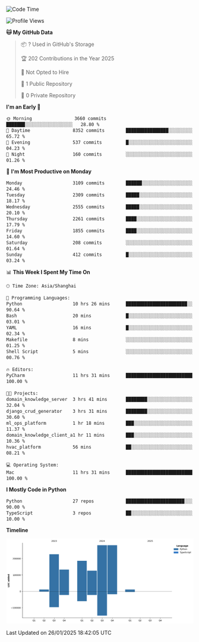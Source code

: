 <!--START_SECTION:waka-->
![Code Time](http://img.shields.io/badge/Code%20Time-81%20hrs%2046%20mins-blue)

![Profile Views](http://img.shields.io/badge/Profile%20Views-0-blue)

**🐱 My GitHub Data** 

> 📦 ? Used in GitHub's Storage 
 > 
> 🏆 202 Contributions in the Year 2025
 > 
> 🚫 Not Opted to Hire
 > 
> 📜 1 Public Repository 
 > 
> 🔑 0 Private Repository 
 > 
**I'm an Early 🐤** 

```text
🌞 Morning                3660 commits        ███████░░░░░░░░░░░░░░░░░░   28.80 % 
🌆 Daytime                8352 commits        ████████████████░░░░░░░░░   65.72 % 
🌃 Evening                537 commits         █░░░░░░░░░░░░░░░░░░░░░░░░   04.23 % 
🌙 Night                  160 commits         ░░░░░░░░░░░░░░░░░░░░░░░░░   01.26 % 
```
📅 **I'm Most Productive on Monday** 

```text
Monday                   3109 commits        ██████░░░░░░░░░░░░░░░░░░░   24.46 % 
Tuesday                  2309 commits        █████░░░░░░░░░░░░░░░░░░░░   18.17 % 
Wednesday                2555 commits        █████░░░░░░░░░░░░░░░░░░░░   20.10 % 
Thursday                 2261 commits        ████░░░░░░░░░░░░░░░░░░░░░   17.79 % 
Friday                   1855 commits        ████░░░░░░░░░░░░░░░░░░░░░   14.60 % 
Saturday                 208 commits         ░░░░░░░░░░░░░░░░░░░░░░░░░   01.64 % 
Sunday                   412 commits         █░░░░░░░░░░░░░░░░░░░░░░░░   03.24 % 
```


📊 **This Week I Spent My Time On** 

```text
🕑︎ Time Zone: Asia/Shanghai

💬 Programming Languages: 
Python                   10 hrs 26 mins      ███████████████████████░░   90.64 % 
Bash                     20 mins             █░░░░░░░░░░░░░░░░░░░░░░░░   03.01 % 
YAML                     16 mins             █░░░░░░░░░░░░░░░░░░░░░░░░   02.34 % 
Makefile                 8 mins              ░░░░░░░░░░░░░░░░░░░░░░░░░   01.25 % 
Shell Script             5 mins              ░░░░░░░░░░░░░░░░░░░░░░░░░   00.76 % 

🔥 Editors: 
PyCharm                  11 hrs 31 mins      █████████████████████████   100.00 % 

🐱‍💻 Projects: 
domain_knowledge_server  3 hrs 41 mins       ████████░░░░░░░░░░░░░░░░░   32.04 % 
django_crud_generator    3 hrs 31 mins       ████████░░░░░░░░░░░░░░░░░   30.60 % 
ml_ops_platform          1 hr 18 mins        ███░░░░░░░░░░░░░░░░░░░░░░   11.37 % 
domain_knowledge_client_a1 hr 11 mins        ███░░░░░░░░░░░░░░░░░░░░░░   10.36 % 
hvac_platform            56 mins             ██░░░░░░░░░░░░░░░░░░░░░░░   08.21 % 

💻 Operating System: 
Mac                      11 hrs 31 mins      █████████████████████████   100.00 % 
```

**I Mostly Code in Python** 

```text
Python                   27 repos            ██████████████████████░░░   90.00 % 
TypeScript               3 repos             ██░░░░░░░░░░░░░░░░░░░░░░░   10.00 % 
```



**Timeline**

![Lines of Code chart](https://raw.githubusercontent.com/jixingyou/jixingyou/main/assets/bar_graph.png)


 Last Updated on 26/01/2025 18:42:05 UTC
<!--END_SECTION:waka-->